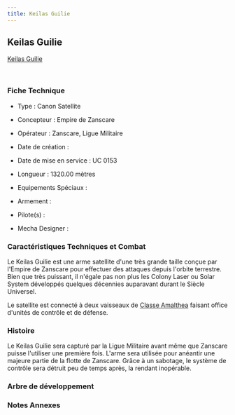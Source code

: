 ```yaml
---
title: Keilas Guilie
---
```


Keilas Guilie
-------------





[Keilas Guilie](javascript:change_image_m('images/stories/saga/vgundam/mechas/keilas-guilie.png');)

 

### Fiche Technique


- Type : Canon Satellite
  
- Concepteur : Empire de Zanscare
  
- Opérateur : Zanscare, Ligue Militaire
  
- Date de création : 
  
- Date de mise en service : UC 0153
  
- Longueur : 1320.00 mètres
  
- Equipements Spéciaux :




- Armement :




- Pilote(s) : 





- Mecha Designer : 


### Caractéristiques Techniques et Combat


Le Keilas Guilie est une arme satellite d'une très grande taille conçue par l'Empire de Zanscare pour effectuer des attaques depuis l'orbite terrestre. Bien que très puissant, il n'égale pas non plus les Colony Laser ou Solar System développés quelques décennies auparavant durant le Siècle Universel. 


Le satellite est connecté à deux vaisseaux de [Classe Amalthea](uc/victory-gundam/classe-amalthea.html) faisant office d'unités de contrôle et de défense. 


### Histoire


Le Keilas Guilie sera capturé par la Ligue Militaire avant même que Zanscare puisse l'utiliser une première fois. L'arme sera utilisée pour anéantir une majeure partie de la flotte de Zanscare. Grâce à un sabotage, le système de contrôle sera détruit peu de temps après, la rendant inopérable.


### Arbre de développement


### Notes Annexes


